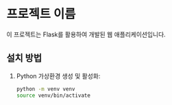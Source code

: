 # 프로젝트 이름

이 프로젝트는 Flask를 활용하여 개발된 웹 애플리케이션입니다.

## 설치 방법

1. Python 가상환경 생성 및 활성화:
   ```bash
   python -m venv venv
   source venv/bin/activate
